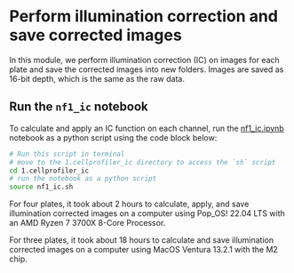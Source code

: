 # Perform illumination correction and save corrected images

In this module, we perform illumination correction (IC) on images for each plate and save the corrected images into new folders. 
Images are saved as 16-bit depth, which is the same as the raw data.

## Run the `nf1_ic` notebook

To calculate and apply an IC function on each channel, run the [nf1_ic.ipynb](nf1_ic.ipynb) notebook as a python script using the code block below:

```bash
# Run this script in terminal
# move to the 1.cellprofiler_ic directory to access the `sh` script
cd 1.cellprofiler_ic
# run the notebook as a python script
source nf1_ic.sh
```

For four plates, it took about 2 hours to calculate, apply, and save illumination corrected images on a computer using Pop_OS! 22.04 LTS with an AMD Ryzen 7 3700X 8-Core Processor.

For three plates, it took about 18 hours to calculate and save illumination corrected images on a computer using MacOS Ventura 13.2.1 with the M2 chip.
